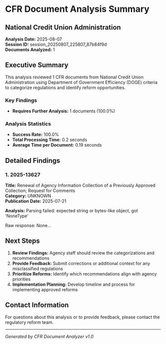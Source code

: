 # CFR Document Analysis Summary
## National Credit Union Administration

**Analysis Date:** 2025-08-07  
**Session ID:** session_20250807_225807_87b84f9d  
**Documents Analyzed:** 1

## Executive Summary

This analysis reviewed 1 CFR documents from National Credit Union Administration using Department of Government Efficiency (DOGE) criteria to categorize regulations and identify reform opportunities.

### Key Findings

- **Requires Further Analysis:** 1 documents (100.0%)

### Analysis Statistics

- **Success Rate:** 100.0%
- **Total Processing Time:** 0.2 seconds
- **Average Time per Document:** 0.19 seconds

## Detailed Findings

### 1. 2025-13627

**Title:** Renewal of Agency Information Collection of a Previously Approved Collection; Request for Comments  
**Category:** UNKNOWN  
**Publication Date:** 2025-07-21

**Analysis:** Parsing failed: expected string or bytes-like object, got 'NoneType'

Raw response: None...

## Next Steps

1. **Review Findings:** Agency staff should review the categorizations and recommendations
2. **Provide Feedback:** Submit corrections or additional context for any misclassified regulations
3. **Prioritize Reforms:** Identify which recommendations align with agency priorities
4. **Implementation Planning:** Develop timeline and process for implementing approved reforms

## Contact Information

For questions about this analysis or to provide feedback, please contact the regulatory reform team.

---
*Generated by CFR Document Analyzer v1.0*
